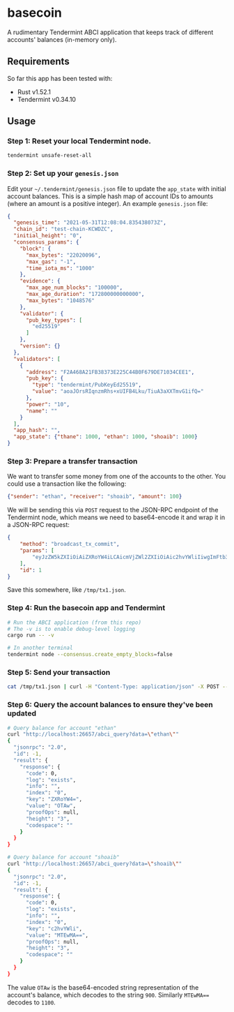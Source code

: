 # basecoin

A rudimentary Tendermint ABCI application that keeps track of different accounts' balances (in-memory only).

## Requirements

So far this app has been tested with:

* Rust v1.52.1
* Tendermint v0.34.10

## Usage

### Step 1: Reset your local Tendermint node.

```bash
tendermint unsafe-reset-all
```

### Step 2: Set up your `genesis.json`

Edit your `~/.tendermint/genesis.json` file to update the `app_state` with initial account balances.
This is a simple hash map of account IDs to amounts (where an amount is a positive integer). An example `genesis.json`
file:

```json
{
  "genesis_time": "2021-05-31T12:08:04.835438073Z",
  "chain_id": "test-chain-KCWDZC",
  "initial_height": "0",
  "consensus_params": {
    "block": {
      "max_bytes": "22020096",
      "max_gas": "-1",
      "time_iota_ms": "1000"
    },
    "evidence": {
      "max_age_num_blocks": "100000",
      "max_age_duration": "172800000000000",
      "max_bytes": "1048576"
    },
    "validator": {
      "pub_key_types": [
        "ed25519"
      ]
    },
    "version": {}
  },
  "validators": [
    {
      "address": "F2A468A21FB38373E225C44B0F679DE71034CEE1",
      "pub_key": {
        "type": "tendermint/PubKeyEd25519",
        "value": "aoaJOrsRIqnzmRhs+xUIFB4Lku/TiuA3aXXTmvG1ifQ="
      },
      "power": "10",
      "name": ""
    }
  ],
  "app_hash": "",
  "app_state": {"thane": 1000, "ethan": 1000, "shoaib": 1000}
}
```

### Step 3: Prepare a transfer transaction

We want to transfer some money from one of the accounts to the other. You could use a transaction like the following:

```json
{"sender": "ethan", "receiver": "shoaib", "amount": 100}
```

We will be sending this via `POST` request to the JSON-RPC endpoint of the Tendermint node, which means we need
to base64-encode it and wrap it in a JSON-RPC request:

```json
{
    "method": "broadcast_tx_commit",
    "params": [
        "eyJzZW5kZXIiOiAiZXRoYW4iLCAicmVjZWl2ZXIiOiAic2hvYWliIiwgImFtb3VudCI6IDEwMH0="
    ],
    "id": 1
}
```

Save this somewhere, like `/tmp/tx1.json`.

### Step 4: Run the basecoin app and Tendermint

```bash
# Run the ABCI application (from this repo)
# The -v is to enable debug-level logging
cargo run -- -v

# In another terminal
tendermint node --consensus.create_empty_blocks=false
```

### Step 5: Send your transaction

```bash
cat /tmp/tx1.json | curl -H "Content-Type: application/json" -X POST --data-binary @- http://localhost:26657/
```

### Step 6: Query the account balances to ensure they've been updated

```bash
# Query balance for account "ethan"
curl "http://localhost:26657/abci_query?data=\"ethan\""
{
  "jsonrpc": "2.0",
  "id": -1,
  "result": {
    "response": {
      "code": 0,
      "log": "exists",
      "info": "",
      "index": "0",
      "key": "ZXRoYW4=",
      "value": "OTAw",
      "proofOps": null,
      "height": "3",
      "codespace": ""
    }
  }
}

# Query balance for account "shoaib"
curl "http://localhost:26657/abci_query?data=\"shoaib\""
{
  "jsonrpc": "2.0",
  "id": -1,
  "result": {
    "response": {
      "code": 0,
      "log": "exists",
      "info": "",
      "index": "0",
      "key": "c2hvYWli",
      "value": "MTEwMA==",
      "proofOps": null,
      "height": "3",
      "codespace": ""
    }
  }
}
```

The value `OTAw` is the base64-encoded string representation of the account's balance, which decodes to the
string `900`. Similarly `MTEwMA==` decodes to `1100`.
